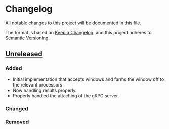 # Changelog

All notable changes to this project will be documented in this file.

The format is based on [Keep a Changelog](https://keepachangelog.com/en/1.1.0/),
and this project adheres to [Semantic Versioning](https://semver.org/spec/v2.0.0.html).

## [Unreleased]

### Added

- Initial implementation that accepts windows and farms the window off to the relevant processors
- Now handling results properly.
- Properly handled the attaching of the gRPC server.

### Changed

### Removed

[unreleased]: https://github.com/Predixus/Orca/compare/v0.0.0...HEAD
